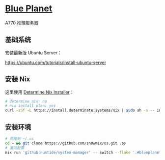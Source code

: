 # [Blue Planet](https://youtu.be/-2KzcaiyBFo)

A770 推理服务器

## 基础系统

安装最新版 Ubuntu Server：

https://ubuntu.com/tutorials/install-ubuntu-server

## 安装 Nix

这里使用 [Determine Nix Installer](https://determinate.systems/nix-installer)：

```bash
# determine nix: no
# nix install plan: yes
curl -sSf -L https://install.determinate.systems/nix | sudo sh -s -- install
```

## 安装环境

```bash
# 克隆到 ~/.os
cd ~ && git clone https://github.com/sn0wm1x/os.git .os
# 激活配置
nix run 'github:numtide/system-manager' -- switch --flake '.#blueplanet'
```
